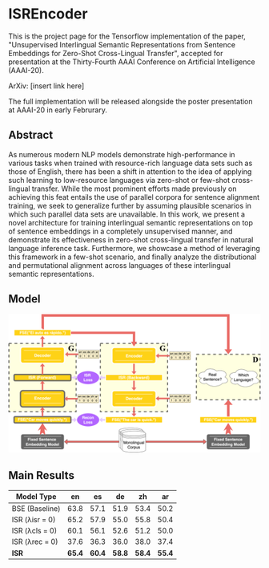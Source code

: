 

# ISREncoder

This is the project page for the Tensorflow implementation of the paper, "Unsupervised Interlingual Semantic Representations from Sentence Embeddings for Zero-Shot Cross-Lingual Transfer", accepted for presentation at the Thirty-Fourth AAAI Conference on Artificial Intelligence (AAAI-20).

ArXiv: [insert link here]

The full implementation will be released alongside the poster presentation at AAAI-20 in early Februrary.



## Abstract

As numerous modern NLP models demonstrate high-performance in various tasks when trained with resource-rich language data sets such as those of English, there has been a shift in attention to the idea of applying such learning to low-resource languages via zero-shot or few-shot cross-lingual transfer. While the most prominent efforts made previously on achieving this feat entails the use of parallel corpora for sentence alignment training, we seek to generalize further by assuming plausible scenarios in which such parallel data sets are unavailable. In this work, we present a novel architecture for training interlingual semantic representations on top of sentence embeddings in a completely unsupervised manner, and demonstrate its effectiveness in zero-shot cross-lingual transfer in natural language inference task. Furthermore, we showcase a method of leveraging this framework in a few-shot scenario, and finally analyze the distributional and permutational alignment across languages of these interlingual semantic representations.

## Model

<img src="https://github.com/ChannyHong/ISREncoder/blob/master/imgs/training_flow.png" width="900px"/>

## Main Results

Model Type | en | es | de | zh | ar
---------- | :------: | :------: | :------: | :------: | :------:
BSE (Baseline) | 63.8 | 57.1 | 51.9 | 53.4 | 50.2
ISR (λisr = 0) | 65.2 | 57.9 | 55.0 | 55.8 | 50.4
ISR (λcls = 0) | 60.1 | 56.1 | 52.6 | 51.2 | 50.0
ISR (λrec = 0) | 37.6 | 36.3 | 36.0 | 38.0 | 37.4
**ISR** | **65.4** | **60.4** | **58.8** | **58.4** | **55.4**
   

